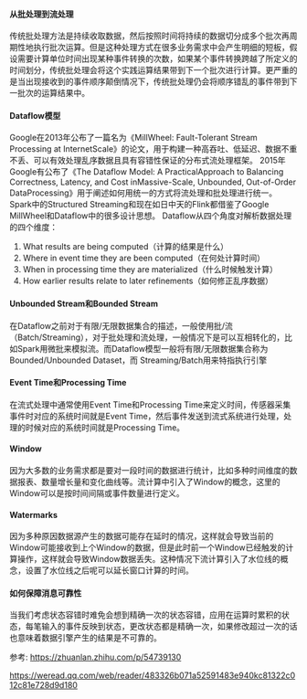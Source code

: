 #### 从批处理到流处理
传统批处理方法是持续收取数据，然后按照时间将持续的数据切分成多个批次再周期性地执行批次运算。但是这种处理方式在很多业务需求中会产生明细的短板，假设需要计算单位时间出现某种事件转换的次数，如果某个事件转换跨越了所定义的时间划分，传统批处理会将这个实践运算结果带到下一个批次进行计算。更严重的是当出现接收到的事件顺序颠倒情况下，传统批处理仍会将顺序错乱的事件带到下一批次的运算结果中。
#### Dataflow模型
Google在2013年公布了一篇名为《MillWheel: Fault-Tolerant Stream Processing at InternetScale》的论文，用于构建一种高吞吐、低延迟、数据不重不丢、可以有效处理乱序数据且具有容错性保证的分布式流处理框架。
2015年Google有公布了《The Dataflow Model: A PracticalApproach to Balancing Correctness, Latency, and Cost inMassive-Scale, Unbounded, Out-of-Order DataProcessing》用于阐述如何用统一的方式将流处理和批处理进行统一。Spark中的Structured Streaming和现在如日中天的Flink都借鉴了Google MillWheel和Dataflow中的很多设计思想。
Dataflow从四个角度对解析数据处理的四个维度：
1. What results are being computed（计算的结果是什么）
2. Where in event time they are been computed（在何处计算时间）
3. When in processing time they are materialized（什么时候触发计算）
4. How earlier results relate to later refinements（如何修正乱序数据）
#### Unbounded Stream和Bounded Stream
在Dataflow之前对于有限/无限数据集合的描述，一般使用批/流 （Batch/Streaming），对于批处理和流处理，一般情况下是可以互相转化的，比如Spark用微批来模拟流。而Dataflow模型一般将有限/无限数据集合称为Bounded/Unbounded Dataset，而 Streaming/Batch用来特指执行引擎
#### Event Time和Processing Time
在流式处理中通常使用Event Time和Processing Time来定义时间，传感器采集事件时对应的系统时间就是Event Time，然后事件发送到流式系统进行处理，处理的时候对应的系统时间就是Processing Time。
#### Window
因为大多数的业务需求都是要对一段时间的数据进行统计，比如多种时间维度的数据报表、数量增长量和变化曲线等。流计算中引入了Window的概念，这里的Window可以是按时间间隔或事件数量进行定义。
#### Watermarks
因为多种原因数据源产生的数据可能存在延时的情况，这样就会导致当前的Window可能接收到上个Window的数据，但是此时前一个Window已经触发的计算操作，这样就会导致Window数据丢失。这种情况下流计算引入了水位线的概念，设置了水位线之后呢可以延长窗口计算的时间。
#### 如何保障消息可靠性
当我们考虑状态容错时难免会想到精确一次的状态容错，应用在运算时累积的状态，每笔输入的事件反映到状态，更改状态都是精确一次，如果修改超过一次的话也意味着数据引擎产生的结果是不可靠的。

参考:
https://zhuanlan.zhihu.com/p/54739130

https://weread.qq.com/web/reader/483326b071a52591483e940kc81322c012c81e728d9d180